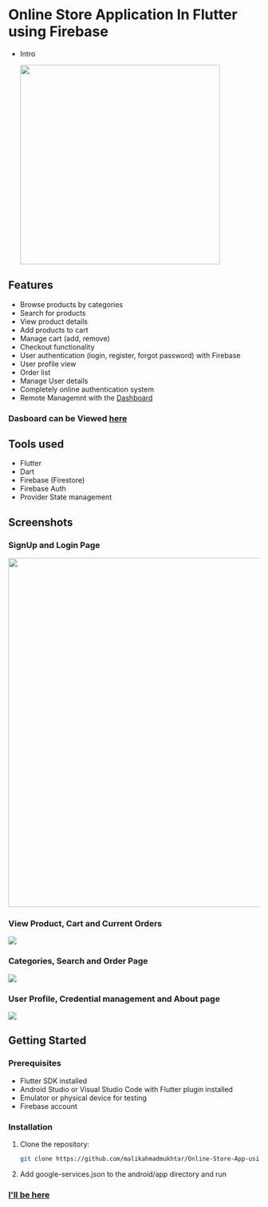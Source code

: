 # Online Store Application In Flutter using Firebase
- Intro

  <img src="https://github.com/malikahmadmukhtar/E-commerce-Application-with-frebase-and-sqlite-in-flutter/assets/158511475/c6319e24-2f39-4c34-9450-2c2a3f364fdd" width="400" />


## Features

- Browse products by categories
- Search for products
- View product details
- Add products to cart
- Manage cart (add, remove)
- Checkout functionality
- User authentication (login, register, forgot password) with Firebase
- User profile view
- Order list
- Manage User details
- Completely online authentication system
- Remote Managemnt with the [Dashboard](https://github.com/malikahmadmukhtar/Online-Store-Dashboard-for-windows-in-flutter)

### Dasboard can be Viewed [here](https://github.com/malikahmadmukhtar/Online-Store-Dashboard-for-windows-in-flutter)

## Tools used

- Flutter
- Dart
- Firebase (Firestore)
- Firebase Auth
- Provider State management

## Screenshots

### SignUp and Login Page
<p align="left">
  <img src="https://github.com/malikahmadmukhtar/E-commerce-Application-with-frebase-and-sqlite-in-flutter/assets/158511475/08307fb1-4f1b-41af-99f5-9d3121b9ef56" width="700" />
</p>

### View Product, Cart and Current Orders

<p align="left">
  <img src="https://github.com/malikahmadmukhtar/E-commerce-Application-with-frebase-and-sqlite-in-flutter/assets/158511475/0d034d80-11a8-4c14-b43c-59601773f8de"  />
</p>

### Categories, Search and Order Page

<p align="left">
  <img src="https://github.com/malikahmadmukhtar/E-commerce-Application-with-frebase-and-sqlite-in-flutter/assets/158511475/37cf74f9-1a2a-44c9-9473-32612f712767"  />
</p>

### User Profile, Credential management and About page

<p align="left">
  <img src="https://github.com/malikahmadmukhtar/E-commerce-Application-with-frebase-and-sqlite-in-flutter/assets/158511475/425b9779-c605-48ef-a78d-9c3852c0c118"  />
</p>

## Getting Started

### Prerequisites

- Flutter SDK installed
- Android Studio or Visual Studio Code with Flutter plugin installed
- Emulator or physical device for testing
- Firebase account
  
### Installation

1. Clone the repository:
   ```bash
   git clone https://github.com/malikahmadmukhtar/Online-Store-App-using-flutter-Firebase.git
   
2. Add google-services.json to the android/app directory and run

### [I'll be here](https://github.com/malikahmadmukhtar)
